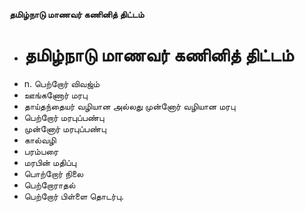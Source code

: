 **தமிழ்நாடு மாணவர் கணினித் திட்டம்**
- # தமிழ்நாடு மாணவர் கணினித் திட்டம்
- n. பெற்றோர் விவஜ்ம்
- ஊங்கணோர் மரபு
- தாய்தந்தையர் வழியான அல்லது முன்னோர் வழியான மரபு
- பெற்றோர் மரபுப்பண்பு
- முன்னோர் மரபுப்பண்பு
- கால்வழி
- பரம்பரை
- மரபின் மதிப்பு
- பொற்றோர் நிலை
- பெற்றோராதல்
- பெற்றோர் பிள்ளை தொடர்பு.

